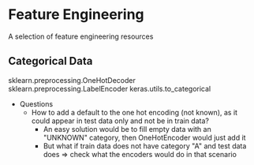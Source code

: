 # Feature Engineering
A selection of feature engineering resources

## Categorical Data

sklearn.preprocessing.OneHotDecoder
sklearn.preprocessing.LabelEncoder
keras.utils.to_categorical

+ Questions
    + How to add a default to the one hot encoding (not known), as it could appear in test data only and not be in train data?
        + An easy solution would be to fill empty data with an "UNKNOWN" category, then OneHotEncoder would just add it
        + But what if train data does not have category "A" and test data does => check what the encoders would do in that scenario


